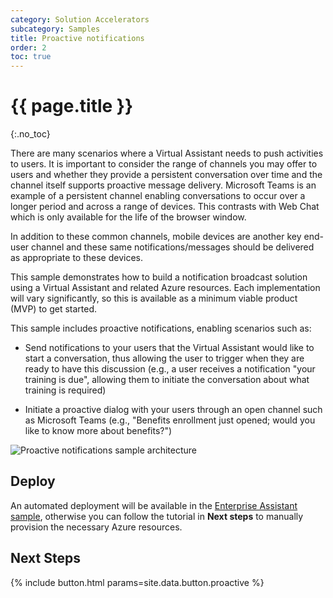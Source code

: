 ```yaml
---
category: Solution Accelerators
subcategory: Samples
title: Proactive notifications
order: 2
toc: true
---
```

# {{ page.title }}
{:.no_toc}

There are many scenarios where a Virtual Assistant needs to push activities to users. It is important to consider the range of channels you may offer to users and whether they provide a persistent conversation over time and the channel itself supports proactive message delivery. Microsoft Teams is an example of a persistent channel enabling conversations to occur over a longer period and across a range of devices. This contrasts with Web Chat which is only available for the life of the browser window. 

In addition to these common channels, mobile devices are another key end-user channel and these same notifications/messages should be delivered as appropriate to these devices. 

This sample demonstrates how to build a notification broadcast solution using a Virtual Assistant and related Azure resources. Each implementation will vary significantly, so this is available as a minimum viable product (MVP) to get started. 

This sample includes proactive notifications, enabling scenarios such as: 

- Send notifications to your users that the Virtual Assistant would like to start a conversation, thus allowing the user to trigger when they are ready to have this discussion (e.g., a user receives a notification "your training is due", allowing them to initiate the conversation about what training is required) 

- Initiate a proactive dialog with your users through an open channel such as Microsoft Teams (e.g., "Benefits enrollment just opened; would you like to know more about benefits?") 

![Proactive notifications sample architecture]({{site.baseurl}}/assets/images/ProactiveNotificationsDrawing.PNG)

## Deploy

An automated deployment will be available in the [Enterprise Assistant sample]({{site.baseurl}}/solution-accelerators/assistants/enterprise-assistant), otherwise you can follow the tutorial in **Next steps** to manually provision the necessary Azure resources.

## Next Steps

<div class="card-deck">
    {% include button.html params=site.data.button.proactive %}
</div>
